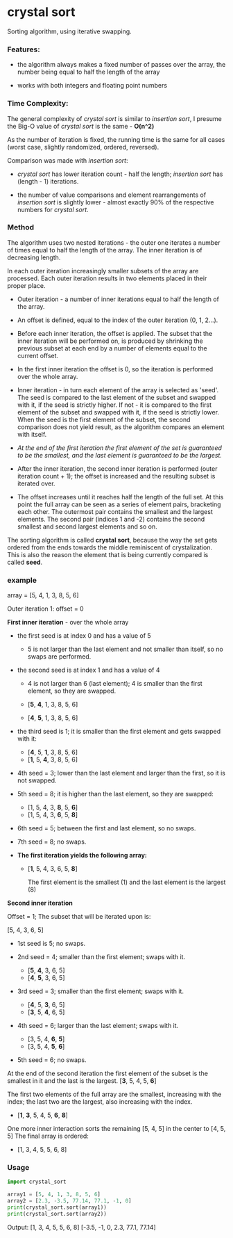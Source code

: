 # crystal sort

Sorting algorithm, using iterative swapping.

### Features:

* the algorithm always makes a fixed number of passes over the array, the number being equal to half the length of the array

* works with both integers and floating point numbers

### Time Complexity:

The general complexity of *crystal sort* is similar to *insertion sort*, I presume the Big-O value of *crystal sort* is the same - **O(n^2)**

As the number of iteration is fixed, the running time is the same for all cases (worst case, slightly randomized, ordered, reversed).

Comparison was made with *insertion sort*:

- *crystal sort* has lower iteration count - half the length; *insertion sort* has (length - 1) iterations.

- the number of value comparisons and element rearrangements of *insertion sort* is slightly lower - almost exactly 90% of the respective numbers for *crystal sort*.

### Method

The algorithm uses two nested iterations - the outer one iterates a number of times equal to half the length of the array. The inner iteration is of decreasing length.

In each outer iteration increasingly smaller subsets of the array are processed. Each outer iteration results in two elements placed in their proper place.

* Outer iteration - a number of inner iterations equal to half the length of the array.

* An offset is defined, equal to the index of the outer iteration (0, 1, 2...).

* Before each inner iteration, the offset is applied. The subset that the inner iteration will be performed on, is produced by shrinking the previous subset at each end by a number of elements equal to the current offset.
- In the first inner iteration the offset is 0, so the iteration is performed over the whole array.

- Inner iteration - in turn each element of the array is selected as 'seed'. The seed is compared to the last element of the subset and swapped with it, if the seed is strictly higher. If not - it is compared to the first element of the subset and swapped with it, if the seed is strictly lower. When the seed is the first element of the subset, the second comparison does not yield result, as the algorithm compares an element with itself.

- *At the end of thе first iteration the first element of the set is guaranteed to be the smallest, and the last element is guaranteed to be the largest.*
* After the inner iteration, the second inner iteration is performed (outer iteration count + 1); the offset is increased and the resulting subset is iterated over.

* The offset increases until it reaches half the length of the full set. At this point the full array can be seen as a series of element pairs, bracketing each other. The outermost pair contains the smallest and the largest elements. The second pair (indices 1 and -2) contains the second smallest and second largest elements and so on.

The sorting algorithm is called **crystal sort**, because the way the set gets ordered from the ends towards the middle reminiscent of crystalization. This is also the reason the element that is being currently compared is called **seed**.

### example

array = [5, 4, 1, 3, 8, 5, 6]

Outer iteration 1: offset = 0

**First inner iteration** - over the whole array

* the first seed is at index 0 and has a value of 5
  
  * 5 is not larger than the last element and not smaller than itself, so no swaps are performed.

* the second seed is at index 1 and has a value of 4
  
  * 4 is not larger than 6 (last element); 4 is smaller than the first element, so they are swapped.
  
  * [**5**, **4**, 1, 3, 8, 5, 6]
  
  * [**4**, **5**, 1, 3, 8, 5, 6]

* the third seed is 1; it is smaller than the first element and gets swapped with it:
  
  * [**4**, 5, **1**, 3, 8, 5, 6]
  * [**1**, 5, **4**, 3, 8, 5, 6]

* 4th seed = 3; lower than the last element and larger than the first, so it is not swapped.

* 5th seed = 8; it is higher than the last element, so they are swapped:
  
  * [1, 5, 4, 3, **8**, 5, **6**]
  * [1, 5, 4, 3, **6**, 5, **8**]

* 6th seed = 5; between the first and last element, so no swaps.

* 7th seed = 8; no swaps.

* **The first iteration yields the following array:**
  
  * [**1**, 5, 4, 3, 6, 5, **8**]

    The first element is the smallest (1) and the last element is the largest (8)

**Second inner iteration**

Offset = 1; The subset that will be iterated upon is:

[5, 4, 3, 6, 5]

* 1st seed is 5; no swaps.

* 2nd seed = 4; smaller than the first element; swaps with it.
  
  * [**5**, **4**, 3, 6, 5]
  * [**4**, **5**, 3, 6, 5]

* 3rd seed = 3; smaller than the first element; swaps with it.
  
  * [**4**, 5, **3**, 6, 5]
  * [**3**, 5, **4**, 6, 5]

* 4th seed = 6; larger than the last element; swaps with it.
  
  * [3, 5, 4, **6**, **5**]
  * [3, 5, 4, **5**, **6**]

* 5th seed = 6; no swaps.

At the end of the second iteration the first element of the subset is the smallest in it and the last is the largest.
[**3**, 5, 4, 5, **6**]

The first two elements of the full array are the smallest, increasing with the index; the last two are the largest, also increasing with the index.

* [**1**, **3**, 5, 4, 5, **6**, **8**]

One more inner interaction sorts the remaining [5, 4, 5] in the center to [4, 5, 5]
The final array is ordered:

* [1, 3, 4, 5, 5, 6, 8]

### Usage

```python
import crystal_sort

array1 = [5, 4, 1, 3, 8, 5, 6]
array2 = [2.3, -3.5, 77.14, 77.1, -1, 0]
print(crystal_sort.sort(array1))
print(crystal_sort.sort(array2))
```

Output:
[1, 3, 4, 5, 5, 6, 8]
[-3.5, -1, 0, 2.3, 77.1, 77.14]